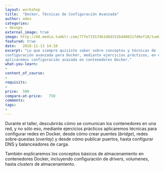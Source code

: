 ```yaml
---
layout: workshop
title:  "Docker, Técnicas de Configuración Avanzada"
author: ades
categories: 
- devops
external_image: true
image: http://68.media.tumblr.com/77fe715574b1d6d151b440631fd6ef10/tumblr_okc13mrd6F1ta0hnbo1_1280.jpg
featured: true
date:   2018-11-13 14:18
excerpt: "Lo que siempre quisiste saber sobre conceptos y técnicas de
configuración avanzada para Docker, mediante ejercicios prácticos, en este taller
aplicaremos configuración avazada en contenedores Docker."
what-you-learn:
- 
content_of_course:
- 
requisits:
- 
price:  500
compare-at-price:   750
comments: 
tags:
- 
---
```


Durante el taller, descubrirás cómo se comunican los contenedores en una red,
y no sólo eso, mediante ejercicios prácticos aplicaremos técnicas para configurar
redes en Docker, desde cómo crear puentes (_bridge_), redes sobre-puestas
(_overlay_) y desde cómo publicar puertos, hasta configurar DNS y balanceadores de carga.

También explicaremos los conceptos básicos de almacenamiento en contenedores
Docker, incluyendo configuración de _drivers_, volumenes, hasta _clusters_ de almacenamiento.